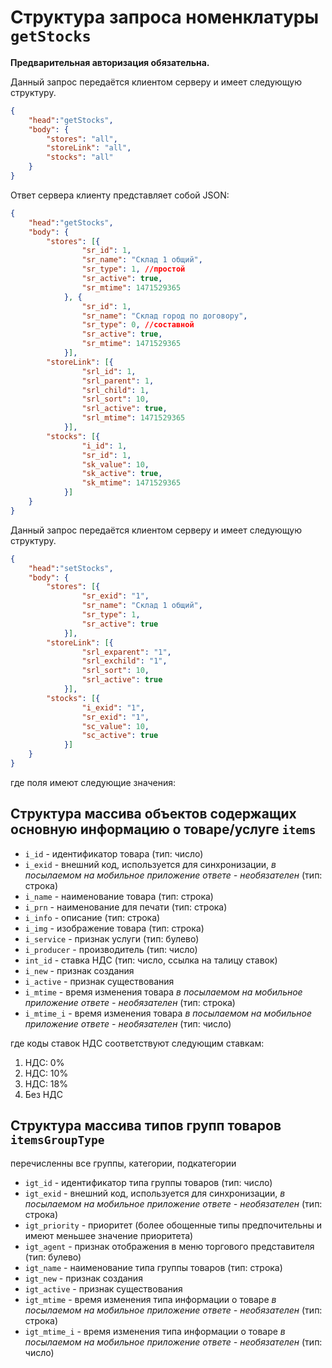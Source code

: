 # Структура запроса номенклатуры `getStocks`

**Предварительная авторизация обязательна.**

Данный запрос передаётся клиентом серверу и имеет следующую структуру.

```json
{
    "head":"getStocks",
    "body": {
        "stores": "all",
        "storeLink": "all",
        "stocks": "all"
    }
}
```

Ответ сервера клиенту представляет собой JSON:

```json
{
    "head":"getStocks",
    "body": {
        "stores": [{
                "sr_id": 1,
                "sr_name": "Склад 1 общий",
                "sr_type": 1, //простой
                "sr_active": true,
                "sr_mtime": 1471529365
            }, {
                "sr_id": 1,
                "sr_name": "Склад город по договору",
                "sr_type": 0, //составной
                "sr_active": true,
                "sr_mtime": 1471529365
            }],
        "storeLink": [{
                "srl_id": 1,
                "srl_parent": 1,
                "srl_child": 1,
                "srl_sort": 10,
                "srl_active": true,
                "srl_mtime": 1471529365
            }],
        "stocks": [{
                "i_id": 1,
                "sr_id": 1,
                "sk_value": 10,
                "sk_active": true,
                "sk_mtime": 1471529365
            }]
    }
}
```

Данный запрос передаётся клиентом серверу и имеет следующую структуру.

```json
{
    "head":"setStocks",
    "body": {
        "stores": [{
                "sr_exid": "1",
                "sr_name": "Склад 1 общий",
                "sr_type": 1,
                "sr_active": true
            }],
        "storeLink": [{
                "srl_exparent": "1",
                "srl_exchild": "1",
                "srl_sort": 10,
                "srl_active": true
            }],
        "stocks": [{
                "i_exid": "1",
                "sr_exid": "1",
                "sc_value": 10,
                "sc_active": true
            }]
    }
}
```

где поля имеют следующие значения:

## Структура массива объектов содержащих основную информацию о товаре/услуге `items`

- `i_id` - идентификатор товара (тип: число)
- `i_exid` - внешний код, используется для синхронизации, _в посылаемом на мобильное приложение ответе - необязателен_ (тип: строка)
- `i_name` - наименование товара (тип: строка)
- `i_prn` - наименование для печати (тип: строка)
- `i_info` - описание (тип: строка)
- `i_img` - изображение товара (тип: строка)
- `i_service` - признак услуги (тип: булево)
- `i_producer` - производитель (тип: число)
- `int_id` - ставка НДС (тип: число, ссылка на талицу ставок)
- `i_new` - признак создания
- `i_active` - признак существования
- `i_mtime` - время изменения товара _в посылаемом на мобильное приложение ответе - необязателен_ (тип: строка)
- `i_mtime_i` - время изменения товара _в посылаемом на мобильное приложение ответе - необязателен_ (тип: число)

где коды ставок НДС соответствуют следующим ставкам:

1. НДС: 0%
2. НДС: 10%
3. НДС: 18%
4. Без НДС

## Структура массива типов групп товаров `itemsGroupType`

перечисленны все группы, категории, подкатегории

- `igt_id` - идентификатор типа группы товаров (тип: число)
- `igt_exid` - внешний код, используется для синхронизации, _в посылаемом на мобильное приложение ответе - необязателен_ (тип: строка)
- `igt_priority` - приоритет (более обощенные типы предпочительны и имеют меньшее значение приоритета)
- `igt_agent` - признак отображения в меню торгового представителя (тип: булево)
- `igt_name` - наименование типа группы товаров (тип: строка)
- `igt_new` - признак создания
- `igt_active` - признак существования
- `igt_mtime` - время изменения типа информации о товаре _в посылаемом на мобильное приложение ответе - необязателен_ (тип: строка)
- `igt_mtime_i` - время изменения типа информации о товаре _в посылаемом на мобильное приложение ответе - необязателен_ (тип: число)
